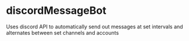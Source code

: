 # discordMessageBot
Uses discord API to automatically send out messages at set intervals and alternates between set channels and accounts
